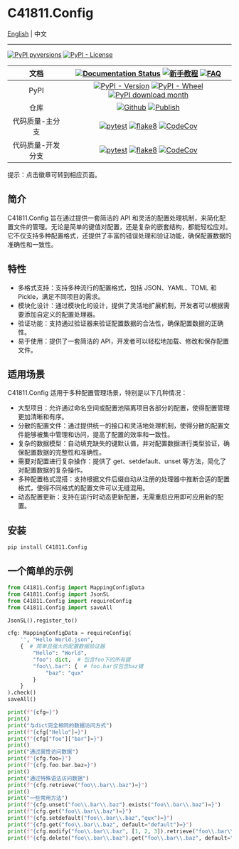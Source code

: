 # C41811.Config

[English](README_EN.md) | 中文

---

[![PyPI pyversions](https://img.shields.io/pypi/pyversions/c41811.config.svg)](https://pypi.python.org/pypi/C41811.Config/)
[![PyPI - License](https://img.shields.io/pypi/l/C41811.Config?color=blue)](https://github.com/C418-11/C41811_Config/blob/main/LICENSE)

|    文档     |                                               [![Documentation Status](https://readthedocs.org/projects/c41811config/badge/?version=latest)](https://C41811Config.readthedocs.io) [![新手教程](https://img.shields.io/badge/%E6%96%B0%E6%89%8B-%E6%95%99%E7%A8%8B-green?logo=googledocs&logoColor=white)](https://c41811config.readthedocs.io/zh-cn/latest/Tutorial/get-start.html) [![FAQ](https://img.shields.io/badge/%E5%B8%B8%E8%A7%81-%E9%97%AE%E9%A2%98-green?logo=googledocs&logoColor=white)](https://c41811config.readthedocs.io/zh-cn/latest/Tutorial/faq.html)                                               |
|:---------:|:--------------------------------------------------------------------------------------------------------------------------------------------------------------------------------------------------------------------------------------------------------------------------------------------------------------------------------------------------------------------------------------------------------------------------------------------------------------------------------------------------------------------------------------------------------------------------------------------------------------------:|
|   PyPI    |                                                                                                                                [![PyPI - Version](https://img.shields.io/pypi/v/C41811.Config)](https://pypi.python.org/pypi/C41811.Config/) [![PyPI - Wheel](https://img.shields.io/pypi/wheel/C41811.Config)](https://pypi.python.org/pypi/C41811.Config/) [![PyPI download month](https://img.shields.io/pypi/dm/c41811.config.svg)](https://pypi.python.org/pypi/C41811.Config/)                                                                                                                                 |
|    仓库     |                                                                                                                                  [![Github](https://img.shields.io/badge/Github-C41811.Config-green?logo=github)](https://github.com/C418-11/C41811_Config/) [![Publish](https://img.shields.io/github/actions/workflow/status/C418-11/C41811_Config/python-publish.yml?logo=github&label=Pubilsh)](https://github.com/C418-11/C41811_Config/actions/workflows/python-publish.yml)                                                                                                                                   |
| 代码质量-主分支  |                   [![pytest](https://img.shields.io/github/actions/workflow/status/C418-11/C41811_Config/python-pytest.yml?logo=github&label=pytest)](https://github.com/C418-11/C41811_Config/actions/workflows/python-pytest.yml) [![flake8](https://img.shields.io/github/actions/workflow/status/C418-11/C41811_Config/python-flake8.yml?logo=github&label=flake8)](https://github.com/C418-11/C41811_Config/actions/workflows/python-flake8.yml) [![CodeCov](https://codecov.io/gh/C418-11/C41811_Config/branch/main/graph/badge.svg)](https://codecov.io/gh/C418-11/C41811_Config/tree/main)                   |
| 代码质量-开发分支 | [![pytest](https://img.shields.io/github/actions/workflow/status/C418-11/C41811_Config/python-pytest.yml?branch=develop&logo=github&label=pytest)](https://github.com/C418-11/C41811_Config/actions/workflows/python-pytest.yml) [![flake8](https://img.shields.io/github/actions/workflow/status/C418-11/C41811_Config/python-flake8.yml?branch=develop&logo=github&label=flake8)](https://github.com/C418-11/C41811_Config/actions/workflows/python-flake8.yml) [![CodeCov](https://codecov.io/gh/C418-11/C41811_Config/branch/develop/graph/badge.svg)](https://codecov.io/gh/C418-11/C41811_Config/tree/develop) |

提示：点击徽章可转到相应页面。

## 简介

C41811.Config 旨在通过提供一套简洁的 API
和灵活的配置处理机制，来简化配置文件的管理。无论是简单的键值对配置，还是复杂的嵌套结构，都能轻松应对。它不仅支持多种配置格式，还提供了丰富的错误处理和验证功能，确保配置数据的准确性和一致性。

## 特性

* 多格式支持：支持多种流行的配置格式，包括 JSON、YAML、TOML 和 Pickle，满足不同项目的需求。
* 模块化设计：通过模块化的设计，提供了灵活地扩展机制，开发者可以根据需要添加自定义的配置处理器。
* 验证功能：支持通过验证器来验证配置数据的合法性，确保配置数据的正确性。
* 易于使用：提供了一套简洁的 API，开发者可以轻松地加载、修改和保存配置文件。

## 适用场景

C41811.Config 适用于多种配置管理场景，特别是以下几种情况：

* 大型项目：允许通过命名空间或配置池隔离项目各部分的配置，使得配置管理更加清晰和有序。
* 分散的配置文件：通过提供统一的接口和灵活地处理机制，使得分散的配置文件能够被集中管理和访问，提高了配置的效率和一致性。
* 复杂的数据模型：自动填充缺失的键默认值，并对配置数据进行类型验证，确保配置数据的完整性和准确性。
* 需要对配置进行复杂操作：提供了 get、setdefault、unset 等方法，简化了对配置数据的复杂操作。
* 多种配置格式混搭：支持根据文件后缀自动从注册的处理器中推断合适的配置格式，使得不同格式的配置文件可以无缝混用。
* 动态配置更新：支持在运行时动态更新配置，无需重启应用即可应用新的配置。

## 安装

```commandline
pip install C41811.Config
```

## 一个简单的示例

```python
from C41811.Config import MappingConfigData
from C41811.Config import JsonSL
from C41811.Config import requireConfig
from C41811.Config import saveAll

JsonSL().register_to()

cfg: MappingConfigData = requireConfig(
    '', "Hello World.json",
    {  # 简单且强大的配置数据验证器
        "Hello": "World",
        "foo": dict,  # 包含foo下的所有键
        "foo\\.bar": {  # foo.bar仅包含baz键
            "baz": "qux"
        }
    }
).check()
saveAll()

print(f"{cfg=}")
print()
print("与dict完全相同的数据访问方式")
print(f"{cfg["Hello"]=}")
print(f"{cfg["foo"]["bar"]=}")
print()
print("通过属性访问数据")
print(f"{cfg.foo=}")
print(f"{cfg.foo.bar.baz=}")
print()
print("通过特殊语法访问数据")
print(f"{cfg.retrieve("foo\\.bar\\.baz")=}")
print()
print("一些常用方法")
print(f"{cfg.unset("foo\\.bar\\.baz").exists("foo\\.bar\\.baz")=}")
print(f"{cfg.get("foo\\.bar\\.baz")=}")
print(f"{cfg.setdefault("foo\\.bar\\.baz","qux")=}")
print(f"{cfg.get("foo\\.bar\\.baz", default="default")=}")
print(f"{cfg.modify("foo\\.bar\\.baz", [1, 2, 3]).retrieve("foo\\.bar\\.baz\\[1\\]")=}")
print(f"{cfg.delete("foo\\.bar\\.baz").get("foo\\.bar\\.baz", default="default")=}")
```

